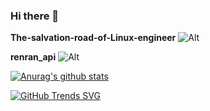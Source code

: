 ### Hi there 👋

**The-salvation-road-of-Linux-engineer**
![Alt](https://repobeats.axiom.co/api/embed/5b7bd001e11b212215df374eedcfdc3e414c4793.svg "Repobeats analytics image")


**renran_api**
![Alt](https://repobeats.axiom.co/api/embed/b86ad892149c2f7b4c8045e261f3692886ee5eb7.svg "Repobeats analytics image")

<!--
**like-ycy/like-ycy** is a ✨ _special_ ✨ repository because its `README.md` (this file) appears on your GitHub profile.

Here are some ideas to get you started:

- 🔭 I’m currently working on ...
- 🌱 I’m currently learning ...
- 👯 I’m looking to collaborate on ...
- 🤔 I’m looking for help with ...
- 💬 Ask me about ...
- 📫 How to reach me: ...
- 😄 Pronouns: ...
- ⚡ Fun fact: ...
-->
[![Anurag's github stats](https://github-readme-stats.vercel.app/api?username=like-ycy&show_icons=true)](https://github.com/anuraghazra/github-readme-stats)

[![GitHub Trends SVG](https://api.githubtrends.io/user/svg/like-ycy/repos?time_range=one_year&theme=classic)](https://githubtrends.io)
